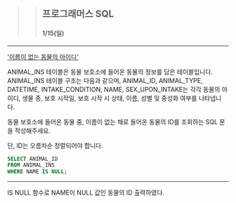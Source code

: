 >> ## 프로그래머스 SQL 
>> #### 1/15(일) 

***


['이름이 없는 동물의 아이디'](https://school.programmers.co.kr/learn/courses/30/lessons/59039)

ANIMAL_INS 테이블은 동물 보호소에 들어온 동물의 정보를 담은 테이블입니다. ANIMAL_INS 테이블 구조는 다음과 같으며, ANIMAL_ID, ANIMAL_TYPE, DATETIME, INTAKE_CONDITION, NAME, SEX_UPON_INTAKE는 각각 동물의 아이디, 생물 종, 보호 시작일, 보호 시작 시 상태, 이름, 성별 및 중성화 여부를 나타냅니다.

동물 보호소에 들어온 동물 중, 이름이 없는 채로 들어온 동물의 ID를 조회하는 SQL 문을 작성해주세요. 

단, ID는 오름차순 정렬되어야 합니다.

```sql
SELECT ANIMAL_ID
FROM ANIMAL_INS
WHERE NAME IS NULL;
```

***

IS NULL 함수로 NAME이 NULL 값인 동물의 ID 출력하였다.